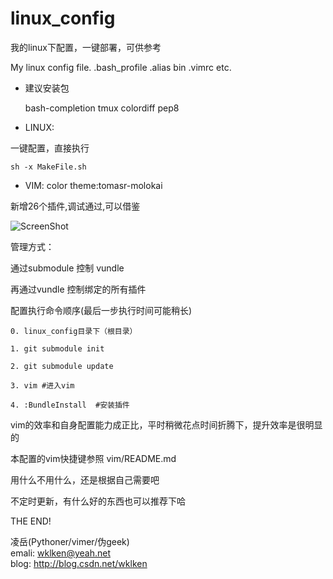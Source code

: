 linux_config
============

我的linux下配置，一键部署，可供参考

My linux config file. .bash_profile .alias bin .vimrc etc.


- 建议安装包

    bash-completion
    tmux
    colordiff
    pep8


- LINUX:

一键配置，直接执行

    sh -x MakeFile.sh

- VIM:
color theme:tomasr-molokai

新增26个插件,调试通过,可以借鉴

![ScreenShot](https://raw.github.com/wklken/linux_config/master/vim/gui_vim.png)


管理方式：

通过submodule 控制 vundle

再通过vundle 控制绑定的所有插件

配置执行命令顺序(最后一步执行时间可能稍长)  
    
    0. linux_config目录下（根目录）

    1. git submodule init

    2. git submodule update

    3. vim #进入vim

    4. :BundleInstall  #安装插件


vim的效率和自身配置能力成正比，平时稍微花点时间折腾下，提升效率是很明显的  

本配置的vim快捷键参照 vim/README.md


用什么不用什么，还是根据自己需要吧  

不定时更新，有什么好的东西也可以推荐下哈  


THE END!  


凌岳(Pythoner/vimer/伪geek)  
emali: wklken@yeah.net  
blog: http://blog.csdn.net/wklken  
